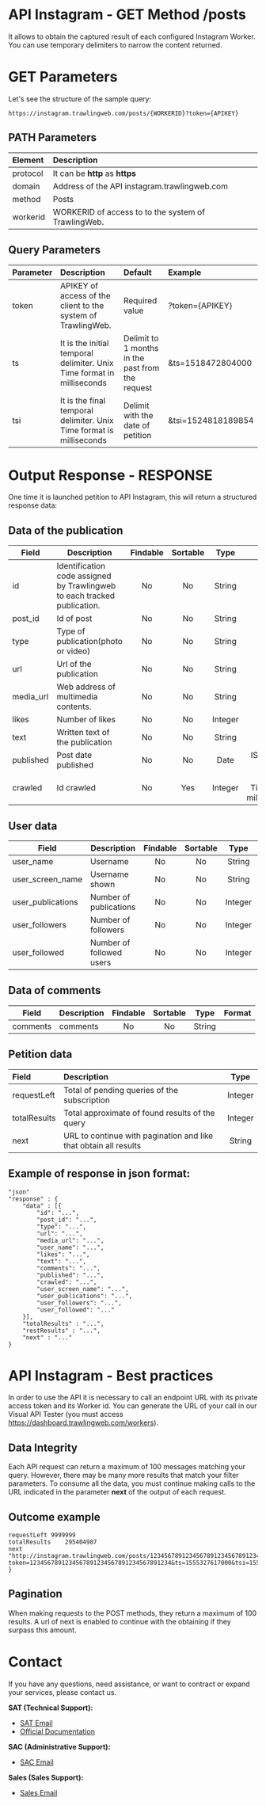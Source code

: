 # API Instagram - GET Method /posts

It allows to obtain the captured result of each configured Instagram Worker.
You can use temporary delimiters to narrow the content returned.

# GET Parameters

Let's see the structure of the sample query:

```
https://instagram.trawlingweb.com/posts/{WORKERID}?token={APIKEY}
```

## PATH Parameters

| Element  | Description                                         |
| :------- | :-------------------------------------------------- |
| protocol | It can be **http** as **https**                     |
| domain   | Address of the API instagram.trawlingweb.com        |
| method   | Posts                                               |
| workerid | WORKERID of access to to the system of TrawlingWeb. |

## Query Parameters

| Parameter | Description                                                            | Default                                          | Example            |
| :-------- | :--------------------------------------------------------------------- | :----------------------------------------------- | :----------------- |
| token     | APIKEY of access of the client to the system of TrawlingWeb.           | Required value                                   | ?token={APIKEY}    |
| ts        | It is the initial temporal delimiter. Unix Time format in milliseconds | Delimit to 1 months in the past from the request | &ts=1518472804000  |
| tsi       | It is the final temporal delimiter. Unix Time format is milliseconds   | Delimit with the date of petition                | &tsi=1524818189854 |

# Output Response - RESPONSE

One time it is launched petition to API Instagram, this will return a structured response data:

## Data of the publication

| Field     | Description                                                              | Findable | Sortable |  Type   |           Format            |
| --------- | ------------------------------------------------------------------------ | :------: | :------: | :-----: | :-------------------------: |
| id        | Identification code assigned by Trawlingweb to each tracked publication. |    No    |    No    | String  |                             |
| post_id   | Id of post                                                               |    No    |    No    | String  |                             |
| type      | Type of publication(photo or video)                                      |    No    |    No    | String  |                             |
| url       | Url of the publication                                                   |    No    |    No    | String  |                             |
| media_url | Web address of multimedia contents.                                      |    No    |    No    | String  |                             |
| likes     | Number of likes                                                          |    No    |    No    | Integer |                             |
| text      | Written text of the publication                                          |    No    |    No    | String  |                             |
| published | Post date published                                                      |    No    |    No    |  Date   |        ISO 8601-UTC         |
| crawled   | Id crawled                                                               |    No    |   Yes    | Integer | UNIX Timestamp milisegundos |

## User data

| Field             | Description              | Findable | Sortable |  Type   | Format |
| ----------------- | ------------------------ | :------: | :------: | :-----: | :----: |
| user_name         | Username                 |    No    |    No    | String  |        |
| user_screen_name  | Username shown           |    No    |    No    | String  |        |
| user_publications | Number of publications   |    No    |    No    | Integer |        |
| user_followers    | Number of followers      |    No    |    No    | Integer |        |
| user_followed     | Number of followed users |    No    |    No    | Integer |        |

## Data of comments

| Field    | Description | Findable | Sortable |  Type  | Format |
| -------- | ----------- | :------: | :------: | :----: | :----: |
| comments | comments    |    No    |    No    | String |        |

## Petition data

| Field        | Description                                                      |  Type   |
| :----------- | :--------------------------------------------------------------- | :-----: |
| requestLeft  | Total of pending queries of the subscription                     | Integer |
| totalResults | Total approximate of found results of the query                  | Integer |
| next         | URL to continue with pagination and like that obtain all results | String  |

## Example of response in json format:

```
"json"
"response" : {
    "data" : [{
        "id": "...",
        "post_id": "...",
        "type": "...",
        "url": "...",
        "media_url": "...",
        "user_name": "...",
        "likes": "...",
        "text": "...",
        "comments": "...",
        "published": "...",
        "crawled": "...",
        "user_screen_name": "...",
        "user_publications": "...",
        "user_followers": "...",
        "user_followed": "..."
    }],
    "totalResults" : "...",
    "restResults" : "...",
    "next" : "..."
}
```

# API Instagram - Best practices

In order to use the API it is necessary to call an endpoint URL with its private access token and its Worker id.
You can generate the URL of your call in our Visual API Tester (you must access https://dashboard.trawlingweb.com/workers).

## Data Integrity

Each API request can return a maximum of 100 messages matching your query. However, there may be many more results that match your filter parameters. To consume all the data, you must continue making calls to the URL indicated in the parameter **next** of the output of each request.

## Outcome example

```
requestLeft	9999999
totalResults	295404987
next	"http://instagram.trawlingweb.com/posts/1234567891234567891234567891234567.123456789?token=1234567891234567891234567891234567891234&ts=1555327617000&tsi=1554076800000"
}
```

## Pagination

When making requests to the POST methods, they return a maximum of 100 results. A url of next is enabled to continue with the obtaining if they surpass this amount.

# Contact

If you have any questions, need assistance, or want to contract or expand your services, please contact us.

**SAT (Technical Support):**
* [SAT Email](mailto:support@trawlingweb.com)
* [Official Documentation](https://docs.trawlingweb.com)

**SAC (Administrative Support):**
* [SAC Email](mailto:gestion@trawlingweb.com)

**Sales (Sales Support):**
* [Sales Email](mailto:sales@trawlingweb.com)

